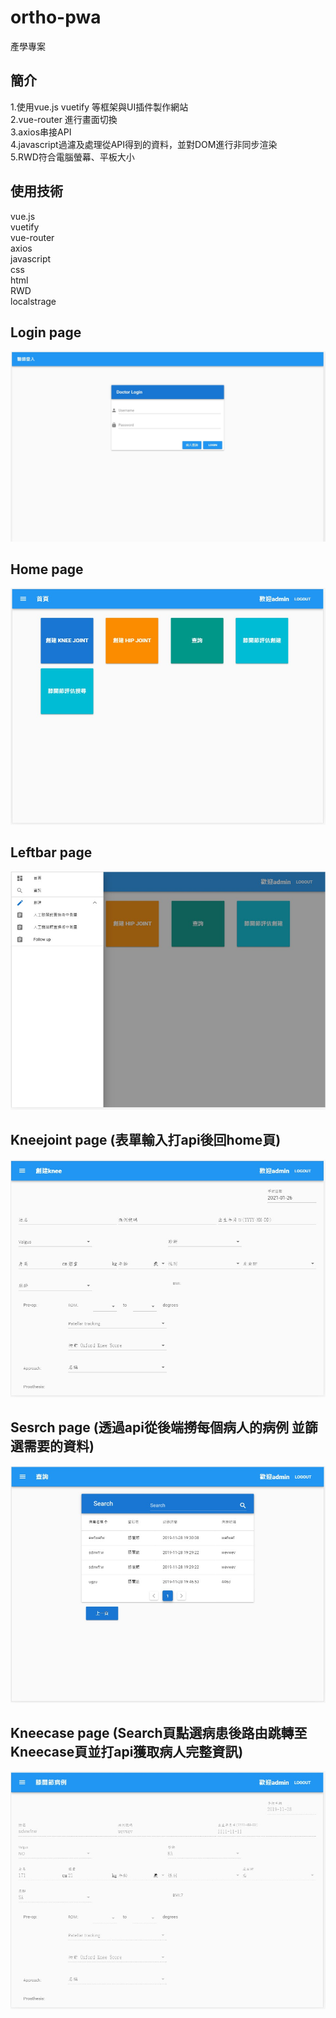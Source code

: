 # ortho-pwa
產學專案  

## 簡介
1.使用vue.js vuetify 等框架與UI插件製作網站  
2.vue-router 進行畫面切換  
3.axios串接API  
4.javascript過濾及處理從API得到的資料，並對DOM進行非同步渲染  
5.RWD符合電腦螢幕、平板大小  

## 使用技術
vue.js  
vuetify  
vue-router  
axios  
javascript  
css  
html  
RWD  
localstrage  

## Login page
![image](https://github.com/LinYuSiang/ortho-pwa/blob/master/pic/login.jpg)

## Home page
![image](https://github.com/LinYuSiang/ortho-pwa/blob/master/pic/home.jpg)

## Leftbar page
![image](https://github.com/LinYuSiang/ortho-pwa/blob/master/pic/leftbar.jpg)

## Kneejoint page (表單輸入打api後回home頁)
![image](https://github.com/LinYuSiang/ortho-pwa/blob/master/pic/kneejoint.jpg)

## Sesrch page (透過api從後端撈每個病人的病例 並篩選需要的資料)
![image](https://github.com/LinYuSiang/ortho-pwa/blob/master/pic/search.jpg)

## Kneecase page (Search頁點選病患後路由跳轉至Kneecase頁並打api獲取病人完整資訊)
![image](https://github.com/LinYuSiang/ortho-pwa/blob/master/pic/kneecase.jpg)




